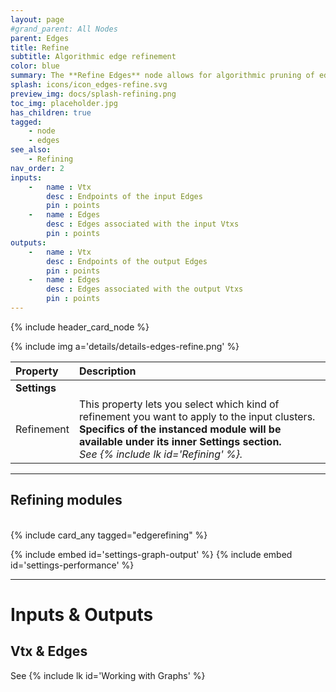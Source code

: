```yaml
---
layout: page
#grand_parent: All Nodes
parent: Edges
title: Refine
subtitle: Algorithmic edge refinement
color: blue
summary: The **Refine Edges** node allows for algorithmic pruning of edges, in order to enforce specific properties into your graph.
splash: icons/icon_edges-refine.svg
preview_img: docs/splash-refining.png
toc_img: placeholder.jpg
has_children: true
tagged:
    - node
    - edges
see_also: 
    - Refining
nav_order: 2
inputs:
    -   name : Vtx
        desc : Endpoints of the input Edges
        pin : points
    -   name : Edges
        desc : Edges associated with the input Vtxs
        pin : points
outputs:
    -   name : Vtx
        desc : Endpoints of the output Edges
        pin : points
    -   name : Edges
        desc : Edges associated with the output Vtxs
        pin : points
---
```


{% include header_card_node %}

{% include img a='details/details-edges-refine.png' %} 

| Property       | Description          |
|:-------------|:------------------|
|**Settings**||
| Refinement           | This property lets you select which kind of refinement you want to apply to the input clusters.<br>**Specifics of the instanced module will be available under its inner Settings section.**<br>*See {% include lk id='Refining' %}.*  |

---
## Refining modules
<br>
{% include card_any tagged="edgerefining" %}

{% include embed id='settings-graph-output' %}
{% include embed id='settings-performance' %}

---
# Inputs & Outputs
## Vtx & Edges
See {% include lk id='Working with Graphs' %}
